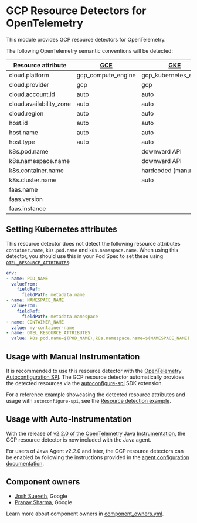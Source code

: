 # GCP Resource Detectors for OpenTelemetry

This module provides GCP resource detectors for OpenTelemetry.

The following OpenTelemetry semantic conventions will be detected:

| Resource attribute      | [GCE](https://cloud.google.com/compute/docs) | [GKE](https://cloud.google.com/kubernetes-engine/docs) | [GCR](https://cloud.google.com/run/docs) | [GCF](https://cloud.google.com/functions/docs) | [GAE](https://cloud.google.com/appengine/docs) |
|-------------------------|----------------------------------------------|--------------------------------------------------------|------------------------------------------|------------------------------------------------|------------------------------------------------|
| cloud.platform          | gcp_compute_engine                           | gcp_kubernetes_engine                                  | gcp_cloud_run                            | gcp_cloud_functions                            | gcp_app_engine                                 |
| cloud.provider          | gcp                                          | gcp                                                    | gcp                                      | gcp                                            | gcp                                            |
| cloud.account.id        | auto                                         | auto                                                   | auto                                     | auto                                           | auto                                           |
| cloud.availability_zone | auto                                         | auto                                                   | auto                                     | auto                                           | auto                                           |
| cloud.region            | auto                                         | auto                                                   | auto                                     | auto                                           | auto                                           |
| host.id                 | auto                                         | auto                                                   |                                          |                                                |                                                |
| host.name               | auto                                         | auto                                                   |                                          |                                                |                                                |
| host.type               | auto                                         | auto                                                   |                                          |                                                |                                                |
| k8s.pod.name            |                                              | downward API                                           |                                          |                                                |                                                |
| k8s.namespace.name      |                                              | downward API                                           |                                          |                                                |                                                |
| k8s.container.name      |                                              | hardcoded (manual)                                     |                                          |                                                |                                                |
| k8s.cluster.name        |                                              | auto                                                   |                                          |                                                |                                                |
| faas.name               |                                              |                                                        | auto                                     | auto                                           | auto                                           |
| faas.version            |                                              |                                                        | auto                                     | auto                                           | auto                                           |
| faas.instance           |                                              |                                                        | auto                                     | auto                                           | auto                                           |

## Setting Kubernetes attributes

This resource detector does not detect the following resource attributes
`container.name`, `k8s.pod.name` and `k8s.namespace.name`.  When using this detector,
you should use this in your Pod Spec to set these using
[`OTEL_RESOURCE_ATTRIBUTES`](https://github.com/open-telemetry/opentelemetry-specification/blob/v1.20.0/specification/resource/sdk.md#specifying-resource-information-via-an-environment-variable):

```yaml
env:
- name: POD_NAME
  valueFrom:
    fieldRef:
      fieldPath: metadata.name
- name: NAMESPACE_NAME
  valueFrom:
    fieldRef:
      fieldPath: metadata.namespace
- name: CONTAINER_NAME
  value: my-container-name
- name: OTEL_RESOURCE_ATTRIBUTES
  value: k8s.pod.name=$(POD_NAME),k8s.namespace.name=$(NAMESPACE_NAME),k8s.container.name=$(CONTAINER_NAME)
```

## Usage with Manual Instrumentation

It is recommended to use this resource detector with the [OpenTelemetry Autoconfiguration SPI](https://github.com/open-telemetry/opentelemetry-java/blob/main/sdk-extensions/autoconfigure/README.md#resource-provider-spi). The GCP resource detector automatically provides the detected resources via the [autoconfigure-spi](https://github.com/open-telemetry/opentelemetry-java/tree/main/sdk-extensions/autoconfigure-spi) SDK extension.

For a reference example showcasing the detected resource attributes and usage with `autoconfigure-spi`, see the [Resource detection example](https://github.com/open-telemetry/opentelemetry-java-examples/tree/main/resource-detection-gcp).

## Usage with Auto-Instrumentation

With the release of [v2.2.0 of the OpenTelemetry Java Instrumentation](https://github.com/open-telemetry/opentelemetry-java-instrumentation/releases/tag/v2.2.0), the GCP resource detector is now included with the Java agent.

For users of Java Agent v2.2.0 and later, the GCP resource detectors can be enabled by following the instructions provided in the [agent configuration documentation](https://opentelemetry.io/docs/languages/java/automatic/configuration/#enable-resource-providers-that-are-disabled-by-default).

## Component owners

- [Josh Suereth](https://github.com/jsuereth), Google
- [Pranav Sharma](https://github.com/psx95), Google

Learn more about component owners in [component_owners.yml](../.github/component_owners.yml).
